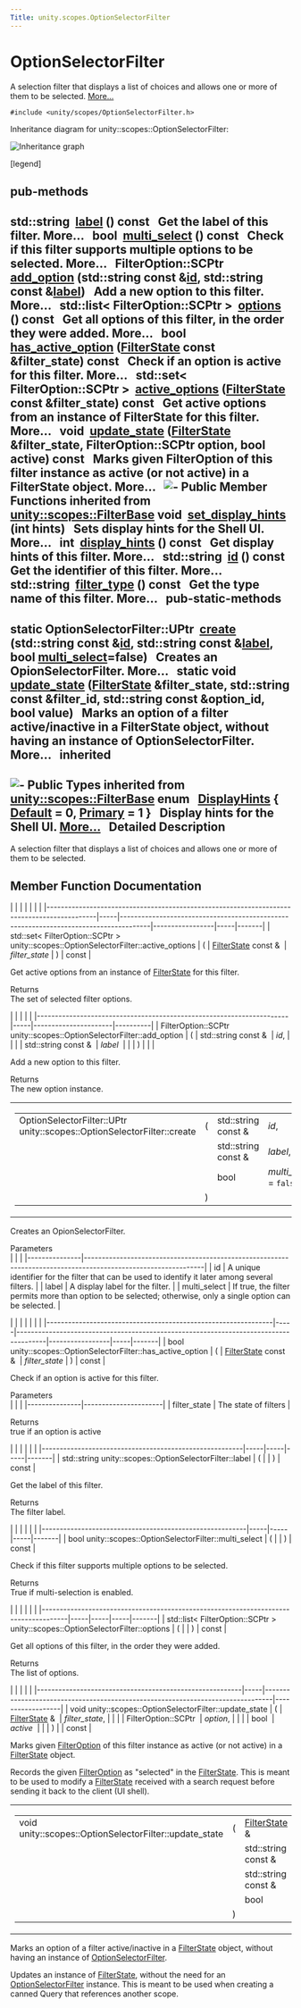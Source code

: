 ```yaml
---
Title: unity.scopes.OptionSelectorFilter
---
```

        
OptionSelectorFilter
====================

A selection filter that displays a list of choices and allows one or more of them to be selected. [More...](#details)

`#include <unity/scopes/OptionSelectorFilter.h>`

Inheritance diagram for unity::scopes::OptionSelectorFilter:

![Inheritance graph](https://developer.ubuntu.com/static/devportal_uploaded/0a4f15e0-9e17-4861-8ccb-4bd826f1abee-api/scopes/cpp/sdk-14.10/unity.scopes.OptionSelectorFilter/classunity_1_1scopes_1_1_option_selector_filter__inherit__graph.png)

<span class="legend">\[legend\]</span>

pub-methods
------------------------------------------------------

std::string 
<a href="#a125c5b43a776bb80f02293ae6d1801d3">label</a> () const
 
Get the label of this filter. More...
 
bool 
<a href="#aa1799eafbae1d5228d4520a2dc74f146">multi_select</a> () const
 
Check if this filter supports multiple options to be selected. More...
 
FilterOption::SCPtr 
<a href="#adeebc09dbf919d0ba9015eae669a0d33">add_option</a> (std::string const &<a href="unity.scopes.FilterBase.md#a1f2d96647b23af77b1ff1cffc80f3868">id</a>, std::string const &<a href="#a125c5b43a776bb80f02293ae6d1801d3">label</a>)
 
Add a new option to this filter. More...
 
std::list&lt; FilterOption::SCPtr &gt; 
<a href="#a773c6364c3cee05042e975e927faf808">options</a> () const
 
Get all options of this filter, in the order they were added. More...
 
bool 
<a href="#a6b80b908411779b8bb402c9cbfa2f576">has_active_option</a> (<a href="unity.scopes.FilterState.md">FilterState</a> const &filter\_state) const
 
Check if an option is active for this filter. More...
 
std::set&lt; FilterOption::SCPtr &gt; 
<a href="#a3015abeb0439ccd29bd61afa9b7059df">active_options</a> (<a href="unity.scopes.FilterState.md">FilterState</a> const &filter\_state) const
 
Get active options from an instance of FilterState for this filter. More...
 
void 
<a href="#a616c09732a25a01fc97341a74aac62f6">update_state</a> (<a href="unity.scopes.FilterState.md">FilterState</a> &filter\_state, FilterOption::SCPtr option, bool active) const
 
Marks given FilterOption of this filter instance as active (or not active) in a FilterState object. More...
 
![-](https://developer.ubuntu.com/static/devportal_uploaded/e65c92f1-3743-42e1-8ec5-29387cd1e1fc-api/scopes/cpp/sdk-14.10/unity.scopes.OptionSelectorFilter/closed.png) Public Member Functions inherited from <a href="unity.scopes.FilterBase.md">unity::scopes::FilterBase</a>
void 
<a href="unity.scopes.FilterBase.md#ab4ab1b600ce3967dc50255e736c6d02e">set_display_hints</a> (int hints)
 
Sets display hints for the Shell UI. More...
 
int 
<a href="unity.scopes.FilterBase.md#a8f20819591155edaab29d535c5c4c261">display_hints</a> () const
 
Get display hints of this filter. More...
 
std::string 
<a href="unity.scopes.FilterBase.md#a1f2d96647b23af77b1ff1cffc80f3868">id</a> () const
 
Get the identifier of this filter. More...
 
std::string 
<a href="unity.scopes.FilterBase.md#aadc7344c951961331dcbe67149d56c78">filter_type</a> () const
 
Get the type name of this filter. More...
 
pub-static-methods
--------------------------------------------------------------------

static OptionSelectorFilter::UPtr 
<a href="#a2930156d8f60172c9e926a3d6ebc85ee">create</a> (std::string const &<a href="unity.scopes.FilterBase.md#a1f2d96647b23af77b1ff1cffc80f3868">id</a>, std::string const &<a href="#a125c5b43a776bb80f02293ae6d1801d3">label</a>, bool <a href="#aa1799eafbae1d5228d4520a2dc74f146">multi_select</a>=false)
 
Creates an OpionSelectorFilter. More...
 
static void 
<a href="#ad2f90f01ea9d197dbc089c9b64f0b5a7">update_state</a> (<a href="unity.scopes.FilterState.md">FilterState</a> &filter\_state, std::string const &filter\_id, std::string const &option\_id, bool value)
 
Marks an option of a filter active/inactive in a FilterState object, without having an instance of OptionSelectorFilter. More...
 
inherited
---------------------------------------------------------

![-](https://developer.ubuntu.com/static/devportal_uploaded/545ad32b-1772-4479-a280-e0be5d8bfebd-api/scopes/cpp/sdk-14.10/unity.scopes.OptionSelectorFilter/closed.png) Public Types inherited from <a href="unity.scopes.FilterBase.md">unity::scopes::FilterBase</a>
enum  
<a href="unity.scopes.FilterBase.md#ab9e833d5e4029fed745d15ba63715159">DisplayHints</a> { <a href="unity.scopes.FilterBase.md#ab9e833d5e4029fed745d15ba63715159a277f24de7d0bcc7e8ec8bfe0639f356f">Default</a> = 0, <a href="unity.scopes.FilterBase.md#ab9e833d5e4029fed745d15ba63715159a8c8262ffd071c61b213ec489b64bdf56">Primary</a> = 1 }
 
Display hints for the Shell UI. [More...](../unity.scopes.FilterBase.md#ab9e833d5e4029fed745d15ba63715159)
 
<span id="details"></span>
Detailed Description
--------------------

A selection filter that displays a list of choices and allows one or more of them to be selected.

Member Function Documentation
-----------------------------

<span id="a3015abeb0439ccd29bd61afa9b7059df" class="anchor"></span>
|                                                                                            |     |                                                                                      |                 |     |       |
|--------------------------------------------------------------------------------------------|-----|--------------------------------------------------------------------------------------|-----------------|-----|-------|
| std::set&lt; FilterOption::SCPtr &gt; unity::scopes::OptionSelectorFilter::active\_options | (   | <a href="unity.scopes.FilterState.md">FilterState</a> const &  | *filter\_state* | )   | const |

Get active options from an instance of <a href="unity.scopes.FilterState.md" title="Captures state of multiple filters. ">FilterState</a> for this filter.

Returns  
The set of selected filter options.

<span id="adeebc09dbf919d0ba9015eae669a0d33" class="anchor"></span>
|                                                                      |     |                      |          |
|----------------------------------------------------------------------|-----|----------------------|----------|
| FilterOption::SCPtr unity::scopes::OptionSelectorFilter::add\_option | (   | std::string const &  | *id*,    |
|                                                                      |     | std::string const &  | *label*  |
|                                                                      | )   |                      |          |

Add a new option to this filter.

Returns  
The new option instance.

<span id="a2930156d8f60172c9e926a3d6ebc85ee" class="anchor"></span>
<table>
<colgroup>
<col width="50%" />
<col width="50%" />
</colgroup>
<tbody>
<tr class="odd">
<td><table>
<tbody>
<tr class="odd">
<td>OptionSelectorFilter::UPtr unity::scopes::OptionSelectorFilter::create</td>
<td>(</td>
<td>std::string const &amp; </td>
<td><em>id</em>,</td>
</tr>
<tr class="even">
<td></td>
<td></td>
<td>std::string const &amp; </td>
<td><em>label</em>,</td>
</tr>
<tr class="odd">
<td></td>
<td></td>
<td>bool </td>
<td><em>multi_select</em> = <code>false</code> </td>
</tr>
<tr class="even">
<td></td>
<td>)</td>
<td></td>
<td></td>
</tr>
</tbody>
</table></td>
<td><span class="mlabels"><span class="mlabel">static</span></span></td>
</tr>
</tbody>
</table>

Creates an OpionSelectorFilter.

Parameters  
|               |                                                                                                               |
|---------------|---------------------------------------------------------------------------------------------------------------|
| id            | A unique identifier for the filter that can be used to identify it later among several filters.               |
| label         | A display label for the filter.                                                                               |
| multi\_select | If true, the filter permits more than option to be selected; otherwise, only a single option can be selected. |

<span id="a6b80b908411779b8bb402c9cbfa2f576" class="anchor"></span>
|                                                               |     |                                                                                      |                 |     |       |
|---------------------------------------------------------------|-----|--------------------------------------------------------------------------------------|-----------------|-----|-------|
| bool unity::scopes::OptionSelectorFilter::has\_active\_option | (   | <a href="unity.scopes.FilterState.md">FilterState</a> const &  | *filter\_state* | )   | const |

Check if an option is active for this filter.

Parameters  
|               |                      |
|---------------|----------------------|
| filter\_state | The state of filters |

<!-- -->

Returns  
true if an option is active

<span id="a125c5b43a776bb80f02293ae6d1801d3" class="anchor"></span>
|                                                        |     |     |     |       |
|--------------------------------------------------------|-----|-----|-----|-------|
| std::string unity::scopes::OptionSelectorFilter::label | (   |     | )   | const |

Get the label of this filter.

Returns  
The filter label.

<span id="aa1799eafbae1d5228d4520a2dc74f146" class="anchor"></span>
|                                                         |     |     |     |       |
|---------------------------------------------------------|-----|-----|-----|-------|
| bool unity::scopes::OptionSelectorFilter::multi\_select | (   |     | )   | const |

Check if this filter supports multiple options to be selected.

Returns  
True if multi-selection is enabled.

<span id="a773c6364c3cee05042e975e927faf808" class="anchor"></span>
|                                                                                     |     |     |     |       |
|-------------------------------------------------------------------------------------|-----|-----|-----|-------|
| std::list&lt; FilterOption::SCPtr &gt; unity::scopes::OptionSelectorFilter::options | (   |     | )   | const |

Get all options of this filter, in the order they were added.

Returns  
The list of options.

<span id="a616c09732a25a01fc97341a74aac62f6" class="anchor"></span>
|                                                         |     |                                                                                |                  |
|---------------------------------------------------------|-----|--------------------------------------------------------------------------------|------------------|
| void unity::scopes::OptionSelectorFilter::update\_state | (   | <a href="unity.scopes.FilterState.md">FilterState</a> &  | *filter\_state*, |
|                                                         |     | FilterOption::SCPtr                                                            | *option*,        |
|                                                         |     | bool                                                                           | *active*         |
|                                                         | )   |                                                                                | const            |

Marks given <a href="unity.scopes.FilterOption.md" title="Holds definition of filter option for OptionSelectorFilter. ">FilterOption</a> of this filter instance as active (or not active) in a <a href="unity.scopes.FilterState.md" title="Captures state of multiple filters. ">FilterState</a> object.

Records the given <a href="unity.scopes.FilterOption.md" title="Holds definition of filter option for OptionSelectorFilter. ">FilterOption</a> as "selected" in the <a href="unity.scopes.FilterState.md" title="Captures state of multiple filters. ">FilterState</a>. This is meant to be used to modify a <a href="unity.scopes.FilterState.md" title="Captures state of multiple filters. ">FilterState</a> received with a search request before sending it back to the client (UI shell).

<span id="ad2f90f01ea9d197dbc089c9b64f0b5a7" class="anchor"></span>
<table>
<colgroup>
<col width="50%" />
<col width="50%" />
</colgroup>
<tbody>
<tr class="odd">
<td><table>
<tbody>
<tr class="odd">
<td>void unity::scopes::OptionSelectorFilter::update_state</td>
<td>(</td>
<td><a href="unity.scopes.FilterState.md">FilterState</a> &amp; </td>
<td><em>filter_state</em>,</td>
</tr>
<tr class="even">
<td></td>
<td></td>
<td>std::string const &amp; </td>
<td><em>filter_id</em>,</td>
</tr>
<tr class="odd">
<td></td>
<td></td>
<td>std::string const &amp; </td>
<td><em>option_id</em>,</td>
</tr>
<tr class="even">
<td></td>
<td></td>
<td>bool </td>
<td><em>value</em> </td>
</tr>
<tr class="odd">
<td></td>
<td>)</td>
<td></td>
<td></td>
</tr>
</tbody>
</table></td>
<td><span class="mlabels"><span class="mlabel">static</span></span></td>
</tr>
</tbody>
</table>

Marks an option of a filter active/inactive in a <a href="unity.scopes.FilterState.md" title="Captures state of multiple filters. ">FilterState</a> object, without having an instance of <a href="index.html" title="A selection filter that displays a list of choices and allows one or more of them to be selected...">OptionSelectorFilter</a>.

Updates an instance of <a href="unity.scopes.FilterState.md" title="Captures state of multiple filters. ">FilterState</a>, without the need for an <a href="index.html" title="A selection filter that displays a list of choices and allows one or more of them to be selected...">OptionSelectorFilter</a> instance. This is meant to be used when creating a canned Query that references another scope.

